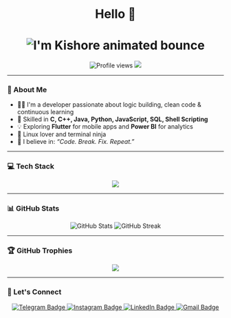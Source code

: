 <h1 align="center">Hello 👋</h1>

<h1 align="center">
  <img src="https://readme-typing-svg.herokuapp.com?font=Fira+Code&size=30&color=00FF00&center=true&vCenter=true&lines=I'm+Kishore!" alt="I'm Kishore animated bounce" />
</h1>

<p align="center">
  <img src="https://komarev.com/ghpvc/?username=kishore1185&style=for-the-badge" alt="Profile views" />
  <img src="https://img.shields.io/github/followers/kishore1185?style=for-the-badge&label=Followers" />
</p>

---

### 🚀 About Me

- 👨‍💻 I'm a developer passionate about logic building, clean code & continuous learning  
- 🔧 Skilled in **C, C++, Java, Python, JavaScript, SQL, Shell Scripting**  
- 💡 Exploring **Flutter** for mobile apps and **Power BI** for analytics  
- 🐧 Linux lover and terminal ninja  
- 🧠 I believe in: _“Code. Break. Fix. Repeat.”_

---

### 💻 Tech Stack

<p align="center">
  <img src="https://skillicons.dev/icons?i=c,cpp,java,python,django,js,html,mysql,flutter,linux" />
</p>

---

### 📊 GitHub Stats

<p align="center">
  <img src="https://github-readme-stats.vercel.app/api?username=kishore1185&show_icons=true&theme=tokyonight" alt="GitHub Stats" />
  <img src="https://github-readme-streak-stats.herokuapp.com?user=kishore1185&theme=tokyonight" alt="GitHub Streak" />
</p>

---

### 🏆 GitHub Trophies

<p align="center">
  <img src="https://github-profile-trophy.vercel.app/?username=kishore1185&theme=tokyonight&row=1&no-frame=true&margin-w=10" />
</p>

---

### 🔗 Let's Connect

<p align="center">
  <a href="https://t.me/kishore_8532" target="_blank">
    <img src="https://img.shields.io/badge/Telegram-2CA5E0?style=for-the-badge&logo=telegram&logoColor=white" alt="Telegram Badge"/>
  </a>
  <a href="https://www.instagram.com/kishore_8532official" target="_blank">
    <img src="https://img.shields.io/badge/Instagram-E4405F?style=for-the-badge&logo=instagram&logoColor=white" alt="Instagram Badge"/>
  </a>
  <a href="https://www.linkedin.com/in/kishore-r-504456237" target="_blank">
    <img src="https://img.shields.io/badge/LinkedIn-0077B5?style=for-the-badge&logo=linkedin&logoColor=white" alt="LinkedIn Badge"/>
  </a>
  <a href="mailto:8532kishore18@gmail.com" target="_blank">
    <img src="https://img.shields.io/badge/Gmail-D14836?style=for-the-badge&logo=gmail&logoColor=white" alt="Gmail Badge"/>
  </a>
</p>
